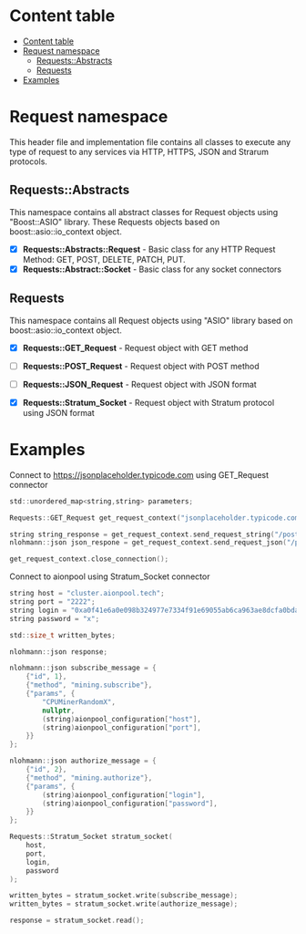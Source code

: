 # Content table
- [Content table](#content-table)
- [Request namespace](#request-namespace)
  - [Requests::Abstracts](#requestsabstracts)
  - [Requests](#requests)
- [Examples](#examples)
# Request namespace
This header file and implementation file contains all classes to execute any type of request to any services via HTTP, HTTPS, JSON and Strarum protocols.

## Requests::Abstracts
This namespace contains all abstract classes for Request objects using "Boost::ASIO" library. These Requests objects based on boost::asio::io_context object.
- [x] **Requests::Abstracts::Request** - Basic class for any HTTP Request Method: GET, POST, DELETE, PATCH, PUT.
- [x] **Requests::Abstract::Socket** - Basic class for any socket connectors

## Requests
This namespace contains all Request objects using "ASIO" library based on boost::asio::io_context object.
- [x] **Requests::GET_Request** - Request object with GET method
- [ ] **Requests::POST_Request** - Request object with POST method
- [ ] **Requests::JSON_Request** - Request object with JSON format
- [x] **Requests::Stratum_Socket** - Request object with Stratum protocol using JSON format



# Examples
Connect to https://jsonplaceholder.typicode.com using GET_Request connector
```C
std::unordered_map<string,string> parameters;

Requests::GET_Request get_request_context("jsonplaceholder.typicode.com", "80");

string string_response = get_request_context.send_request_string("/posts", parameters);
nlohmann::json json_respone = get_request_context.send_request_json("/posts", parameters);

get_request_context.close_connection();
```

Connect to aionpool using Stratum_Socket connector
```C
string host = "cluster.aionpool.tech";
string port = "2222";
string login = "0xa0f41e6a0e098b324977e7334f91e69055ab6ca963ae8dcfa0bda08006518432.testworker";
string password = "x";

std::size_t written_bytes;

nlohmann::json response;

nlohmann::json subscribe_message = {
    {"id", 1},
    {"method", "mining.subscribe"},
    {"params", {
        "CPUMinerRandomX",
        nullptr,
        (string)aionpool_configuration["host"],
        (string)aionpool_configuration["port"],                        
    }}
};

nlohmann::json authorize_message = {
    {"id", 2},
    {"method", "mining.authorize"},
    {"params", {
        (string)aionpool_configuration["login"],
        (string)aionpool_configuration["password"],
    }}
};

Requests::Stratum_Socket stratum_socket(
    host,
    port,
    login,
    password
);

written_bytes = stratum_socket.write(subscribe_message);
written_bytes = stratum_socket.write(authorize_message);

response = stratum_socket.read();
```







